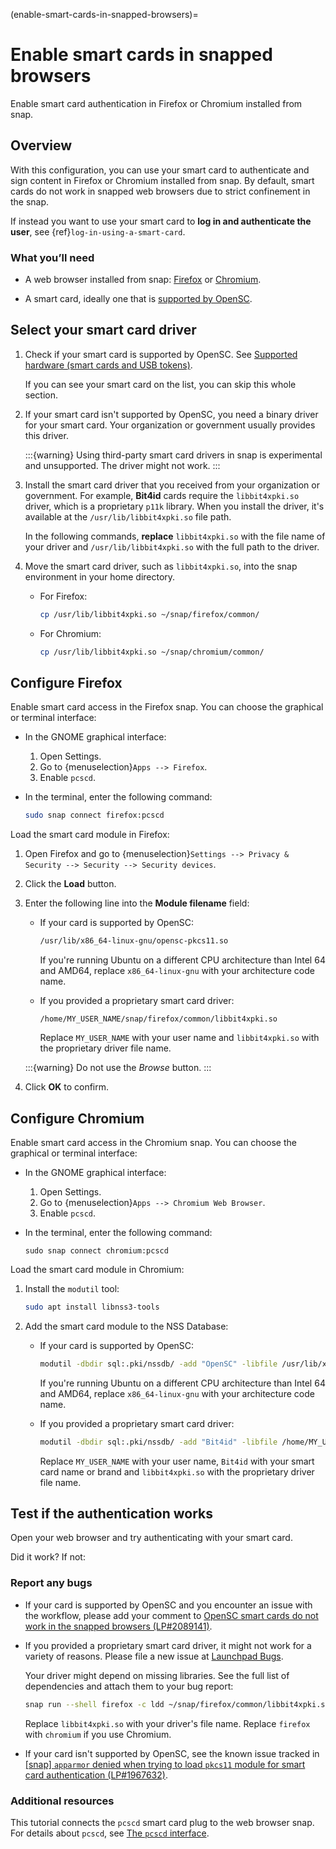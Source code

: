 (enable-smart-cards-in-snapped-browsers)=
# Enable smart cards in snapped browsers

<!--
Authors: Marek Suchánek <marek.suchanek@canonical.com>, Nathan Teodosio <nathan.teodosio@canonical.com>
-->

Enable smart card authentication in Firefox or Chromium installed from snap.

## Overview

With this configuration, you can use your smart card to authenticate and sign content in Firefox or Chromium installed from snap. By default, smart cards do not work in snapped web browsers due to strict confinement in the snap.

If instead you want to use your smart card to **log in and authenticate the user**, see {ref}`log-in-using-a-smart-card`.

### What you’ll need

* A web browser installed from snap: [Firefox](https://snapcraft.io/firefox) or [Chromium](https://snapcraft.io/chromium).

* A smart card, ideally one that is [supported by OpenSC](https://github.com/OpenSC/OpenSC/wiki/Supported-hardware-%28smart-cards-and-USB-tokens%29).

## Select your smart card driver

1. Check if your smart card is supported by OpenSC. See [Supported hardware (smart cards and USB tokens)](https://github.com/OpenSC/OpenSC/wiki/Supported-hardware-%28smart-cards-and-USB-tokens%29).

    If you can see your smart card on the list, you can skip this whole section.

2. If your smart card isn't supported by OpenSC, you need a binary driver for your smart card. Your organization or government usually provides this driver.

    :::{warning}
    Using third-party smart card drivers in snap is experimental and unsupported. The driver might not work.
    :::

3. Install the smart card driver that you received from your organization or government. For example, **Bit4id** cards require the `libbit4xpki.so` driver, which is a proprietary `p11k` library. When you install the driver, it's available at the `/usr/lib/libbit4xpki.so` file path.

    In the following commands, **replace** `libbit4xpki.so` with the file name of your driver and `/usr/lib/libbit4xpki.so` with the full path to the driver.

4. Move the smart card driver, such as `libbit4xpki.so`, into the snap environment in your home directory.

    * For Firefox:

        ```bash
        cp /usr/lib/libbit4xpki.so ~/snap/firefox/common/
        ```

    * For Chromium:

        ```bash
        cp /usr/lib/libbit4xpki.so ~/snap/chromium/common/
        ```

## Configure Firefox

Enable smart card access in the Firefox snap. You can choose the graphical or terminal interface:

* In the GNOME graphical interface:

    1. Open Settings.
    2. Go to {menuselection}`Apps --> Firefox`.
    3. Enable `pcscd`.

* In the terminal, enter the following command:

    ```bash
    sudo snap connect firefox:pcscd
    ```

Load the smart card module in Firefox:

1. Open Firefox and go to {menuselection}`Settings --> Privacy & Security --> Security --> Security devices`.

2. Click the **Load** button.

3. Enter the following line into the **Module filename** field:

    * If your card is supported by OpenSC:

        ```bash
        /usr/lib/x86_64-linux-gnu/opensc-pkcs11.so
        ```

        If you're running Ubuntu on a different CPU architecture than Intel 64 and AMD64, replace `x86_64-linux-gnu` with your architecture code name.

    * If you provided a proprietary smart card driver:

        ```text
        /home/MY_USER_NAME/snap/firefox/common/libbit4xpki.so
        ```

        Replace `MY_USER_NAME` with your user name and `libbit4xpki.so` with the proprietary driver file name.

    :::{warning}
    Do not use the *Browse* button.
    :::

4. Click **OK** to confirm.

## Configure Chromium

Enable smart card access in the Chromium snap. You can choose the graphical or terminal interface:

* In the GNOME graphical interface:

    1. Open Settings.
    2. Go to {menuselection}`Apps --> Chromium Web Browser`.
    3. Enable `pcscd`.

* In the terminal, enter the following command:

    ```
    sudo snap connect chromium:pcscd
    ```

Load the smart card module in Chromium:

1. Install the `modutil` tool:

    ```bash
    sudo apt install libnss3-tools
    ```

2. Add the smart card module to the NSS Database:

    * If your card is supported by OpenSC:

        ```bash
        modutil -dbdir sql:.pki/nssdb/ -add "OpenSC" -libfile /usr/lib/x86_64-linux-gnu/opensc-pkcs11.so
        ```

        If you're running Ubuntu on a different CPU architecture than Intel 64 and AMD64, replace `x86_64-linux-gnu` with your architecture code name.

    * If you provided a proprietary smart card driver:

        ```bash
        modutil -dbdir sql:.pki/nssdb/ -add "Bit4id" -libfile /home/MY_USER_NAME/snap/chromium/common/libbit4xpki.so
        ```

        Replace `MY_USER_NAME` with your user name, `Bit4id` with your smart card name or brand and `libbit4xpki.so` with the proprietary driver file name.

## Test if the authentication works

Open your web browser and try authenticating with your smart card.

Did it work? If not:

### Report any bugs

* If your card is supported by OpenSC and you encounter an issue with the workflow, please add your comment to [OpenSC smart cards do not work in the snapped browsers (LP#2089141)](https://launchpad.net/bugs/2089141).

* If you provided a proprietary smart card driver, it might not work for a variety of reasons. Please file a new issue at [Launchpad Bugs](https://launchpad.net/bugs).

    Your driver might depend on missing libraries. See the full list of dependencies and attach them to your bug report:

    ```bash
    snap run --shell firefox -c ldd ~/snap/firefox/common/libbit4xpki.so
    ```

    Replace `libbit4xpki.so` with your driver's file name. Replace `firefox` with `chromium` if you use Chromium.

* If your card isn't supported by OpenSC, see the known issue tracked in [[snap] `apparmor` denied when trying to load `pkcs11` module for smart card authentication (LP#1967632)](https://launchpad.net/bugs/1967632).

### Additional resources

This tutorial connects the `pcscd` smart card plug to the web browser snap. For details about `pcscd`, see [The `pcscd` interface](https://snapcraft.io/docs/pcscd-interface).

